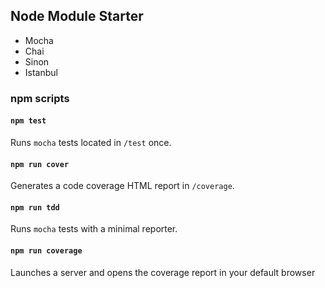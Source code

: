 Node Module Starter
----
- Mocha
- Chai
- Sinon
- Istanbul

### npm scripts

#### `npm test`
Runs `mocha` tests located in `/test` once.
#### `npm run cover`
Generates a code coverage HTML report in `/coverage`.
#### `npm run tdd`
Runs `mocha` tests with a minimal reporter.
#### `npm run coverage`
Launches a server and opens the coverage report in your default browser


